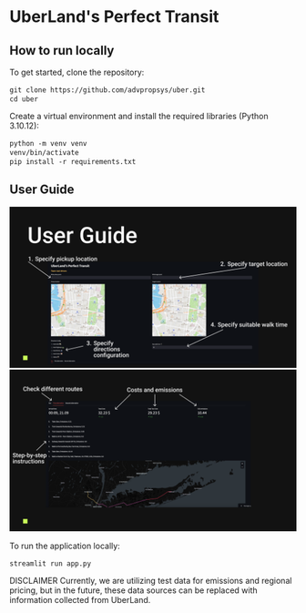 # UberLand's Perfect Transit

## How to run locally

To get started, clone the repository:
```
git clone https://github.com/advpropsys/uber.git
cd uber
```

Create a virtual environment and install the required libraries (Python 3.10.12):
```
python -m venv venv
venv/bin/activate
pip install -r requirements.txt
```

## User Guide
![](7.png)
![](8.png)

To run the application locally:

```
streamlit run app.py
```

DISCLAIMER
Currently, we are utilizing test data for emissions and regional pricing, but in the future, these data sources can be replaced with information collected from UberLand.
